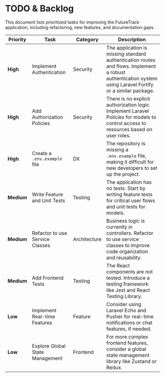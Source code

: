 # TODO & Backlog

This document lists prioritized tasks for improving the FutureTrack application, including refactoring, new features, and documentation gaps.

| Priority | Task | Category | Description |
| --- | --- | --- | --- |
| **High** | Implement Authentication | Security | The application is missing standard authentication routes and flows. Implement a robust authentication system using Laravel Fortify or a similar package. |
| **High** | Add Authorization Policies | Security | There is no explicit authorization logic. Implement Laravel Policies for models to control access to resources based on user roles. |
| **High** | Create a `.env.example` file | DX | The repository is missing a `.env.example` file, making it difficult for new developers to set up the project. |
| **Medium** | Write Feature and Unit Tests | Testing | The application has no tests. Start by writing feature tests for critical user flows and unit tests for models. |
| **Medium** | Refactor to use Service Classes | Architecture | Business logic is currently in controllers. Refactor to use service classes to improve code organization and reusability. |
| **Medium** | Add Frontend Tests | Testing | The React components are not tested. Introduce a testing framework like Jest and React Testing Library. |
| **Low** | Implement Real-time Features | Feature | Consider using Laravel Echo and Pusher for real-time notifications or chat features, if needed. |
| **Low** | Explore Global State Management | Frontend | For more complex frontend features, consider a global state management library like Zustand or Redux. |

